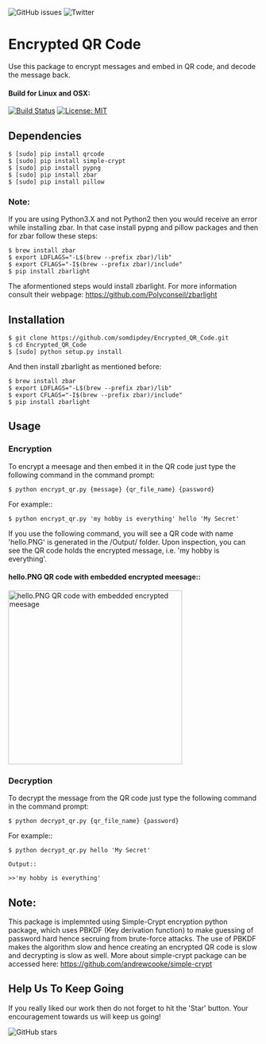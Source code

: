 ![GitHub issues](https://img.shields.io/github/issues/somdipdey/Encrypted_QR_Code.svg)
![Twitter](https://img.shields.io/twitter/url/https/github.com/somdipdey/Encrypted_QR_Code.svg?style=social)

# Encrypted QR Code

Use this package to encrypt messages and embed in QR code, and decode the message back.

#### Build for Linux and OSX:
[![Build Status](https://travis-ci.org/somdipdey/Encrypted_QR_Code.svg?branch=master)](https://travis-ci.org/somdipdey/Encrypted_QR_Code)
[![License: MIT](https://img.shields.io/badge/License-MIT-red.svg)](https://github.com/somdipdey/Encrypted_QR_Code/blob/master/LICENSE)

## Dependencies

	$ [sudo] pip install qrcode
	$ [sudo] pip install simple-crypt
	$ [sudo] pip install pypng
	$ [sudo] pip install zbar
	$ [sudo] pip install pillow

### Note:

If you are using Python3.X and not Python2 then you would receive an error while installing zbar. In that case install pypng and pillow packages and then for zbar follow these steps:

	$ brew install zbar
	$ export LDFLAGS="-L$(brew --prefix zbar)/lib"
	$ export CFLAGS="-I$(brew --prefix zbar)/include"
	$ pip install zbarlight

The aformentioned steps would install zbarlight. For more information consult their webpage: https://github.com/Polyconseil/zbarlight 

## Installation

	$ git clone https://github.com/somdipdey/Encrypted_QR_Code.git
	$ cd Encrypted_QR_Code
	$ [sudo] python setup.py install

And then install zbarlight as mentioned before:

	$ brew install zbar
	$ export LDFLAGS="-L$(brew --prefix zbar)/lib"
	$ export CFLAGS="-I$(brew --prefix zbar)/include"
	$ pip install zbarlight

## Usage

### Encryption

To encrypt a meesage and then embed it in the QR code just type the following command in the command prompt:

	$ python encrypt_qr.py {message} {qr_file_name} {password}

For example::

	$ python encrypt_qr.py 'my hobby is everything' hello 'My Secret'

If you use the following command, you will see a QR code with name 'hello.PNG' is generated in the /Output/ folder. Upon inspection, you can see the QR code holds the encrypted message, i.e. 'my hobby is everything'.

#### hello.PNG QR code with embedded encrypted meesage::

<img width="350" alt="hello.PNG QR code with embedded encrypted meesage" src="https://github.com/somdipdey/Encrypted_QR_Code/blob/master/qrcrypto/Output/hello.PNG">

### Decryption

To decrypt the message from the QR code just type the following command in the command prompt:

	$ python decrypt_qr.py {qr_file_name} {password}

For example::

	$ python decrypt_qr.py hello 'My Secret'

	Output::

	>>'my hobby is everything'

## Note:
This package is implemnted using Simple-Crypt encryption python package, which uses PBKDF (Key derivation function) to make guessing of password hard hence secruing from brute-force attacks. The use of PBKDF makes the algorithm slow and hence creating an encrypted QR code is slow and decrypting is slow as well. More about simple-crypt package can be accessed here: https://github.com/andrewcooke/simple-crypt

## Help Us To Keep Going
If you really liked our work then do not forget to hit the 'Star' button. Your encouragement towards us will keep us going! 

![GitHub stars](https://img.shields.io/github/stars/somdipdey/Encrypted_QR_Code.svg)
